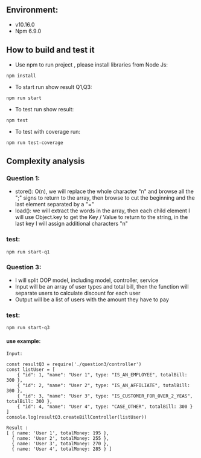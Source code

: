 ## Environment:
- v10.16.0
- Npm 6.9.0

## How to build and test it
- Use npm to run project , please install libraries from Node Js:
```
npm install
```
- To start run show result Q1,Q3:
```
npm run start
```
- To test run show result:
```
npm test
```
- To test with coverage run:
```
npm run test-coverage
```

## Complexity analysis

### Question 1:
  - store(): O(n), we will replace the whole character "n" and browse all the ";" signs to return to the array, then browse to cut the beginning and the last element separated by a "="
  - load(): we will extract the words in the array, then each child element I will use Object.key to get the Key / Value to return to the string, in the last key I will assign additional characters "n"
### test:  
```
npm run start-q1
```
### Question 3:
- I will split OOP model, including model, controller, service
- Input will be an array of user types and total bill, then the function will separate users to calculate discount for each user
- Output will be a list of users with the amount they have to pay
### test:  
```
npm run start-q3
```
#### use example:
```
Input:

const resultQ3 = require('./question3/controller')
const listUser = [
    { "id": 1, "name": "User 1", type: "IS_AN_EMPLOYEE", totalBill: 300 },
    { "id": 2, "name": "User 2", type: "IS_AN_AFFILIATE", totalBill: 300 },
    { "id": 3, "name": "User 3", type: "IS_CUSTOMER_FOR_OVER_2_YEAS", totalBill: 300 },
    { "id": 4, "name": "User 4", type: "CASE_OTHER", totalBill: 300 }
]
console.log(resultQ3.createBillController(listUser))

Result :
[ { name: 'User 1', totalMoney: 195 },
  { name: 'User 2', totalMoney: 255 },
  { name: 'User 3', totalMoney: 270 },
  { name: 'User 4', totalMoney: 285 } ]
```
